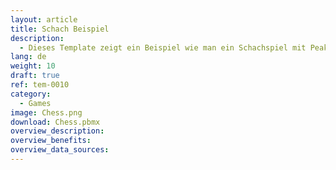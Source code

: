 ```yaml
---
layout: article
title: Schach Beispiel
description: 
  - Dieses Template zeigt ein Beispiel wie man ein Schachspiel mit Peakboard realisieren kann.
lang: de
weight: 10
draft: true
ref: tem-0010
category:
  - Games
image: Chess.png
download: Chess.pbmx
overview_description:
overview_benefits:
overview_data_sources:
---
```

